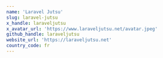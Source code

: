```yaml
---
name: 'Laravel Jutsu'
slug: laravel-jutsu
x_handle: laraveljutsu
x_avatar_url: 'https://www.laraveljutsu.net/avatar.jpeg'
github_handle: laraveljutsu
website_url: 'https://laraveljutsu.net'
country_code: fr
---
```

